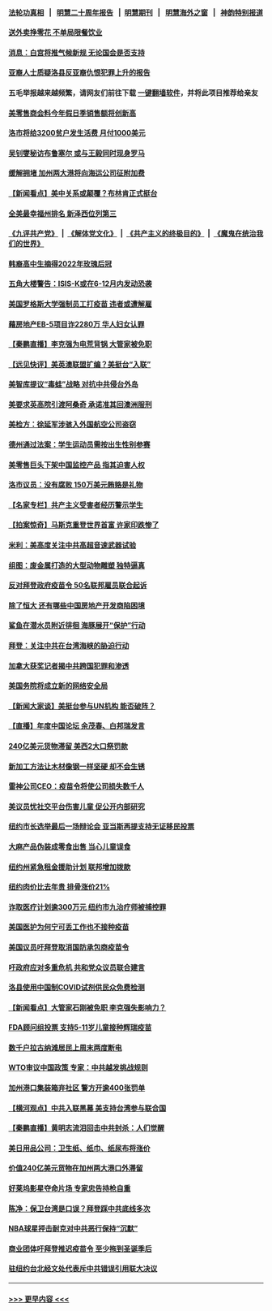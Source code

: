 #### [法轮功真相](https://github.com/gfw-breaker/truth/blob/master/README.md?t=0) &nbsp;&nbsp;|&nbsp;&nbsp; [明慧二十周年报告](https://github.com/gfw-breaker/mh-reports/blob/master/README.md?t=0) &nbsp;&nbsp;|&nbsp;&nbsp;[明慧期刊](https://github.com/gfw-breaker/mh-qikan) &nbsp;&nbsp;|&nbsp;&nbsp; [明慧海外之窗](https://github.com/gfw-breaker/mh-news/blob/master/README.md?t=0) &nbsp;&nbsp;|&nbsp;&nbsp; [神韵特别报道](https://github.com/gfw-breaker/mh-news/blob/master/shenyun.md?t=0)
#### [送外卖挣零花 不单局限餐饮业](../pages/nsc412/n13334908.md?t=10281301) 
#### [消息：白宫将推气候新规 无论国会是否支持](../pages/nsc412/n13334714.md?t=10281301) 
#### [亚裔人士质疑洛县反亚裔仇恨犯罪上升的报告](../pages/nsc412/n13334864.md?t=10281301) 
#### 五毛举报越来越频繁，请网友们前往下载 [一键翻墙软件](https://github.com/gfw-breaker/ssr-accounts)，并将此项目推荐给亲友
#### [美零售商会料今年假日季销售额将创新高](../pages/nsc412/n13334429.md?t=10281301) 
#### [洛市将给3200贫户发生活费 月付1000美元](../pages/nsc412/n13334821.md?t=10281301) 
#### [吴钊燮秘访布鲁塞尔 或与王毅同时现身罗马](../pages/nsc412/n13334407.md?t=10281301) 
#### [缓解拥堵 加州两大港将向海运公司征附加费](../pages/nsc412/n13334731.md?t=10281301) 
#### [【新闻看点】美中关系或颠覆？布林肯正式挺台](../pages/nsc412/n13334447.md?t=10281301) 
#### [全美最幸福州排名 新泽西位列第三](../pages/nsc412/n13334680.md?t=10281301) 
#### [《九评共产党》](https://github.com/begood0513/9ping.md/blob/master/README.md) &nbsp;|&nbsp; [《解体党文化》](../../../../jtdwh.md/blob/master/README.md)  &nbsp;|&nbsp; [《共产主义的终极目的》](../../../../gczydzjmd.md/blob/master/README.md) &nbsp;|&nbsp; [《魔鬼在统治我们的世界》](../../../../mgztzwmdsj.md/blob/master/README.md) 
#### [韩裔高中生摘得2022年玫瑰后冠](../pages/nsc412/n13334684.md?t=10281301) 
#### [五角大楼警告：ISIS-K或在6-12月内发动恐袭](../pages/nsc412/n13334332.md?t=10281301) 
#### [美国罗格斯大学强制员工打疫苗 违者或遭解雇](../pages/nsc412/n13334660.md?t=10281301) 
#### [藉房地产EB-5项目诈2280万 华人妇女认罪](../pages/nsc412/n13334626.md?t=10281301) 
#### [【秦鹏直播】李克强为电荒背锅 大管家被免职](../pages/nsc412/n13334476.md?t=10281301) 
#### [【远见快评】美英澳联盟扩编？美挺台“入联”](../pages/nsc412/n13334309.md?t=10281301) 
#### [美智库提议“毒蛙”战略 对抗中共侵台外岛](../pages/nsc412/n13334353.md?t=10281301) 
#### [美要求英高院引渡阿桑奇 承诺准其回澳洲服刑](../pages/nsc412/n13333962.md?t=10281301) 
#### [美检方：徐延军涉骇入外国航空公司盗窃](../pages/nsc412/n13334091.md?t=10281301) 
#### [德州通过法案：学生运动员需按出生性别参赛](../pages/nsc412/n13334312.md?t=10281301) 
#### [美零售巨头下架中国监控产品 指其迫害人权](../pages/nsc412/n13333984.md?t=10281301) 
#### [洛市议员：没有腐败 150万美元贿赂是礼物](../pages/nsc412/n13334306.md?t=10281301) 
#### [【名家专栏】共产主义受害者经历警示学生](../pages/nsc412/n13333495.md?t=10281301) 
#### [【拍案惊奇】马斯克重登世界首富 许家印跌惨了](../pages/nsc412/n13333907.md?t=10281301) 
#### [米利：美高度关注中共高超音速武器试验](../pages/nsc412/n13334071.md?t=10281301) 
#### [组图：废金属打造的大型动物雕塑 独特逼真](../pages/nsc412/n13333073.md?t=10281301) 
#### [反对拜登政府疫苗令 50名联邦雇员联合起诉](../pages/nsc412/n13329522.md?t=10281301) 
#### [除了恒大 还有哪些中国房地产开发商陷困境](../pages/nsc412/n13331578.md?t=10281301) 
#### [鲨鱼在潜水员附近徘徊 海豚展开“保护”行动](../pages/nsc412/n13332786.md?t=10281301) 
#### [拜登：关注中共在台湾海峡的胁迫行动](../pages/nsc412/n13333847.md?t=10281301) 
#### [加拿大获奖记者揭中共跨国犯罪和渗透](../pages/nsc412/n13333693.md?t=10281301) 
#### [美国务院将成立新的网络安全局](../pages/nsc412/n13333772.md?t=10281301) 
#### [【新闻大家谈】美挺台参与UN机构 能否破阵？](../pages/nsc412/n13333519.md?t=10281301) 
#### [【直播】年度中国论坛 余茂春、白邦瑞发言](../pages/nsc412/n13332516.md?t=10281301) 
#### [240亿美元货物滞留 美西2大口祭罚款](../pages/nsc412/n13333330.md?t=10281301) 
#### [新加工方法让木材像钢一样坚硬 却不会生锈](../pages/nsc412/n13332712.md?t=10281301) 
#### [雷神公司CEO：疫苗令将使公司损失数千人](../pages/nsc412/n13332726.md?t=10281301) 
#### [美议员忧社交平台伤害儿童 促公开内部研究](../pages/nsc412/n13332479.md?t=10281301) 
#### [纽约市长选举最后一场辩论会  亚当斯再提支持无证移民投票](../pages/nsc412/n13332359.md?t=10281301) 
#### [大麻产品伪装成零食出售 当心儿童误食](../pages/nsc412/n13332392.md?t=10281301) 
#### [纽约州紧急租金援助计划  联邦增加拨款](../pages/nsc412/n13332364.md?t=10281301) 
#### [纽约肉价比去年贵 排骨涨价21%](../pages/nsc412/n13332404.md?t=10281301) 
#### [诈取医疗计划逾300万元 纽约市九治疗师被捕控罪](../pages/nsc412/n13332362.md?t=10281301) 
#### [美国医护为何宁可丢工作也不接种疫苗](../pages/nsc412/n13331894.md?t=10281301) 
#### [美国议员吁拜登取消国防承包商疫苗令](../pages/nsc412/n13332014.md?t=10281301) 
#### [吁政府应对多重危机 共和党众议员联合建言](../pages/nsc412/n13332198.md?t=10281301) 
#### [洛县使用中国制COVID试剂供民众免费检测](../pages/nsc412/n13332061.md?t=10281301) 
#### [【新闻看点】大管家石刚被免职 李克强失影响力？](../pages/nsc412/n13331851.md?t=10281301) 
#### [FDA顾问组投票 支持5-11岁儿童接种辉瑞疫苗](../pages/nsc412/n13331612.md?t=10281301) 
#### [数千户拉古纳滩居民上周末两度断电](../pages/nsc412/n13332010.md?t=10281301) 
#### [WTO审议中国政策 专家：中共越发挑战规则](../pages/nsc412/n13329325.md?t=10281301) 
#### [加州港口集装箱弃社区 警方开逾400张罚单](../pages/nsc412/n13331871.md?t=10281301) 
#### [【横河观点】中共入联黑幕 美支持台湾参与联合国](../pages/nsc412/n13331868.md?t=10281301) 
#### [【秦鹏直播】黄明志流泪回击中共封杀：人们觉醒](../pages/nsc412/n13331858.md?t=10281301) 
#### [美日用品公司：卫生纸、纸巾、纸尿布将涨价](../pages/nsc412/n13331828.md?t=10281301) 
#### [价值240亿美元货物在加州两大港口外滞留](../pages/nsc412/n13331522.md?t=10281301) 
#### [好莱坞影星夺命片场 专家忠告持枪自重](../pages/nsc412/n13331852.md?t=10281301) 
#### [陈净：保卫台湾是口误？拜登踩中共底线多次](../pages/nsc412/n13331298.md?t=10281301) 
#### [NBA球星抨击耐克对中共恶行保持“沉默”](../pages/nsc412/n13331727.md?t=10281301) 
#### [商业团体吁拜登推迟疫苗令 至少拖到圣诞季后](../pages/nsc412/n13331266.md?t=10281301) 
#### [驻纽约台北经文处代表斥中共错误引用联大决议](../pages/nsc412/n13329918.md?t=10281301) 

----
#### [ >>> 更早内容 <<< ](../indexes/nsc412-earlier.md)
